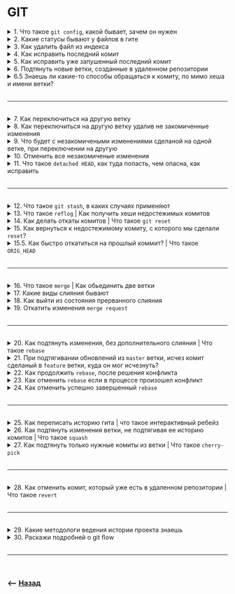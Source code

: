 # GIT

<details>
<summary> 1. Что такое <code>git config</code>, какой бывает, зачем он нужен</summary>

![illustration](https://raw.githubusercontent.com/webster6667/documentation/master/documentation-data/illustrations/dd-up.svg)

🔹 Файл конфигурации, из которого `git` берет дополнительную информацию  
&emsp;&emsp; 🎯 Алиасы  
&emsp;&emsp; 🎯 Игноры  
&emsp;&emsp; 🎯 Данные автора  
&emsp;&emsp; 🎯 Формат логов  
&emsp;&emsp; 🎯 Редактор  


🔹 Бывают трех видов  
&emsp;&emsp; 🎯 `--system` на всех пользователей `PC`  
&emsp;&emsp; 🎯 `--global` на конкретного пользователя `PC`  
&emsp;&emsp; 🎯 `--local` на каждый проект  
&emsp;&emsp; 🛑 Инклудят друг друга от `--system` до `--local`    

![illustration](https://raw.githubusercontent.com/webster6667/documentation/master/documentation-data/illustrations/dd-down.svg)

</details>

<details>
<summary>2. Какие статусы бывают у файлов в гите</summary>

![illustration](https://raw.githubusercontent.com/webster6667/documentation/master/documentation-data/illustrations/dd-up.svg)

🔹 `Untracked`  
&emsp;&emsp; 👆 Файл не отслеживаеться гитом при любых манипуляциях с репозиторием

🔹 `Stage for commit`  
&emsp;&emsp; 👆 Либо `Untracked` добавленный в `WorkDirectory`, либо файл уже лежащий в репозитории, но измененный (`modified`)

🔹 `Comited`  
&emsp;&emsp; 👆 Уже закомиченные файлы


![illustration](https://raw.githubusercontent.com/webster6667/documentation/master/documentation-data/illustrations/dd-down.svg)

</details>

<details>
<summary>3. Как удалить файл из индекса</summary>

![illustration](https://raw.githubusercontent.com/webster6667/documentation/master/documentation-data/illustrations/dd-up.svg)

🔹 `git rm <filename>`

&emsp;&emsp;   🎯 Флаг `--cached`, удалит файл из гита но оставит локально    

&emsp;&emsp;   🎯 Флаг `--f`, удалит файл полностью

![illustration](https://raw.githubusercontent.com/webster6667/documentation/master/documentation-data/illustrations/dd-down.svg)

</details>

<details>
<summary> 4. Как исправить последний комит</summary>

![illustration](https://raw.githubusercontent.com/webster6667/documentation/master/documentation-data/illustrations/dd-up.svg)

```shell
git commit --amend -m "commit message"
```

![illustration](https://raw.githubusercontent.com/webster6667/documentation/master/documentation-data/illustrations/dd-down.svg)

</details>

<details>
<summary> 5. Как исправить уже запушенный последний комит</summary>

![illustration](https://raw.githubusercontent.com/webster6667/documentation/master/documentation-data/illustrations/dd-up.svg)

🎯 Если ветка изолированна    
```shell
git commit --amend -m "commitMessage"
git push --force origin master
```

🎯 Если ветка уже используеться другими разработчиками  
&emsp;&emsp; 👆 Добавить новый комит с исправлениями, и сделать `squash`   


![illustration](https://raw.githubusercontent.com/webster6667/documentation/master/documentation-data/illustrations/dd-down.svg)

</details>

<details>
<summary> 6. Подтянуть новые ветки, созданные в удаленном репозитории </summary>

![illustration](https://raw.githubusercontent.com/webster6667/documentation/master/documentation-data/illustrations/dd-up.svg)

```shell
git fetch
```

![illustration](https://raw.githubusercontent.com/webster6667/documentation/master/documentation-data/illustrations/dd-down.svg)

</details>

<details>
<summary> 6.5 Знаешь ли какие-то способы обращаться к комиту, по мимо хеша и имени ветки?</summary>

![illustration](https://raw.githubusercontent.com/webster6667/documentation/master/documentation-data/illustrations/dd-up.svg)

🎯 `@`    
&emsp;&emsp; 👆 Сокращение от `HEAD`

🎯 `~`    
&emsp;&emsp; 👆 Указывает на один коммит назад от `HEAD`


<br>

```shell
git show @~2 index.html
```
👆 Покажет изменения сделанные 2 комита назад от `HEAD`

![illustration](https://raw.githubusercontent.com/webster6667/documentation/master/documentation-data/illustrations/dd-down.svg)

</details>

<br>

---

<br>

<details>
<summary>7. Как переключиться на другую ветку</summary>

![illustration](https://raw.githubusercontent.com/webster6667/documentation/master/documentation-data/illustrations/dd-up.svg)

```shell
git checkout branch
```

![illustration](https://raw.githubusercontent.com/webster6667/documentation/master/documentation-data/illustrations/dd-down.svg)

</details>

<details>
<summary>8. Как переключиться на другую ветку удалив не закомиченные изменения</summary>

![illustration](https://raw.githubusercontent.com/webster6667/documentation/master/documentation-data/illustrations/dd-up.svg)

```shell
git checkout -f master
```

![illustration](https://raw.githubusercontent.com/webster6667/documentation/master/documentation-data/illustrations/dd-down.svg)

</details>

<details>
<summary>9. Что будет с незакомичеными изменениями сделаной на одной ветке, при переключении на другую</summary>

![illustration](https://raw.githubusercontent.com/webster6667/documentation/master/documentation-data/illustrations/dd-up.svg)

🔹 `untracked` так и остануться в проекте  

🔹 `modified`

&emsp;&emsp; 🎯 Если до измененный файл идентичен на обеих ветках, то изменения перенесуться, так же в состоянии `modified`  

&emsp;&emsp; 🎯 Если файл из `HEAD` до изменения и файл на переключаемой ветке не идентичны, переключения без `checkout -f branchName` не произойдет    

&emsp;&emsp;&emsp;&emsp; 🛑 `checkout -f branchName` переключит проект в состояние указанной ветки, стерев все незакомиченные `modified` изменения, `untracked` удалены не будут 


![illustration](https://raw.githubusercontent.com/webster6667/documentation/master/documentation-data/illustrations/dd-down.svg)

</details>

<details>
<summary> 10. Отменить все незакомиченые изменения</summary>

![illustration](https://raw.githubusercontent.com/webster6667/documentation/master/documentation-data/illustrations/dd-up.svg)

```shell
git checkout -f
```
👆 Перезапишет все файлы в состояния из `HEAD` ветки, удалив незакомиченные изменения

---

```shell
git stash save 'stashName' 
```
👆 Скинет все незакомиченные изменения в буфер 

![illustration](https://raw.githubusercontent.com/webster6667/documentation/master/documentation-data/illustrations/dd-down.svg)

</details>

<details>
<summary> 11. Что такое <code>detached HEAD</code>, как туда попасть, чем опасна, как исправить</summary>

![illustration](https://raw.githubusercontent.com/webster6667/documentation/master/documentation-data/illustrations/dd-up.svg)

👆 `detached HEAD`, состояние когда репозиторий смотрит не на ветку, а просто на комит, не закрепленный вершиной ветки  
  
&emsp;&emsp; 🎯 Можно попасть туда выполнив `git checkout 'commitHash'` 

&emsp;&emsp; 🎯 При смене ветки, легко потерять хеш своего комита

&emsp;&emsp; 🎯 При смене ветки, через некоторое время недостижимые комиты удаляються 

&emsp;&emsp; 💊 Если в состоянии `отделенный HEAD` были сделаны коммиты, то это можно исправить выполнив следующие действия:

&emsp;&emsp;&emsp;&emsp; 🎯 Записать список комитов сделанных в `detached HEAD`, `git log`  
&emsp;&emsp;&emsp;&emsp; 🎯 Создать и переключиться на новую ветку `git checkout -b 'branchName'`  
&emsp;&emsp;&emsp;&emsp; 🎯 Перетащить коммиты сделанные в `detached HEAD` в новую ветку при помощи `git cherry-pick 'commitHash'`  

![illustration](https://raw.githubusercontent.com/webster6667/documentation/master/documentation-data/illustrations/dd-down.svg)

</details>

<br>

---

<br>


<details>
<summary> 12. Что такое <code>git stash</code>, в каких случаях применяют </summary>

![illustration](https://raw.githubusercontent.com/webster6667/documentation/master/documentation-data/illustrations/dd-up.svg)


```shell
git stash save 'stashName'
```


👆 `stash` буфер обмена в `git`, который применяют в следующих случаях:  
  
&emsp;&emsp; 🎯 Наработки в достаточно сыром виде для комита, но нужно срочно переключиться на другую задачу, и не потерять наработки     

&emsp;&emsp; 🎯 Перетянуть не закомиченые наработки на другую ветку

<br>

📗 `-u` закинет в `stash` `untracked` файлы 


![illustration](https://raw.githubusercontent.com/webster6667/documentation/master/documentation-data/illustrations/dd-down.svg)

</details>

<details>
<summary> 13. Что такое <code>reflog</code> | Как получить хеши недостежимых комитов</summary>

![illustration](https://raw.githubusercontent.com/webster6667/documentation/master/documentation-data/illustrations/dd-up.svg)

```shell
git reflog --oneline
```
👆 Более детальная локальная история операций между ветками и комитами, где можно найти хеши недостижимых комитов   


![illustration](https://raw.githubusercontent.com/webster6667/documentation/master/documentation-data/illustrations/dd-down.svg)

</details>

<details>
<summary> 14. Как делать откаты комитов | Что такое <code>git reset</code></summary>

![illustration](https://raw.githubusercontent.com/webster6667/documentation/master/documentation-data/illustrations/dd-up.svg)

```shell
git reset --'mod' 'commitHash'
```
👆🏽 Команда которая перемещает вершину ветки, на узказанный коммит, переводя файлы которые отличаються между переключаемыми комитами в состояния зависящае от указанного флага   


![illustration](img/stage.png)

🔹 `--soft`  
&emsp;&emsp; 👆 Переносит вершину ветки на указанный коммит, а все отличия между указанным коммитом и тем с которого ушли переходят в состояние `stage area`, включая не закомиченные

🔹 `--mixed`  
&emsp;&emsp; 👆 Переносит вершину ветки на указанный коммит, а файлы отличающийся между указанным коммитом и тем с которого ушли переходят в состояние `work dirrectory`, но не добавленно в `stage area`, включая не закомиченные

🔹 `--hard`  
&emsp;&emsp; 👆 Откатываемся на указанный коммит, не цепляя с собой никакие данные из уходящего комита  
&emsp;&emsp;&emsp;&emsp; 🛑 Все незакомиченные данные будут стерты

🔹 `--keep`  
&emsp;&emsp; 👆 Откатываемся на указанный коммит, переводя незакомиченные данный в `workDirectory`, но добавленно в `stage area`      
&emsp;&emsp;&emsp;&emsp; 👆 Может быть полезно, когда нужно примерить только не закомиченные наработки, на какую-то ветку  

![illustration](https://raw.githubusercontent.com/webster6667/documentation/master/documentation-data/illustrations/dd-down.svg)

</details>

<details>
<summary> 15. Как вернуться к недостежимому комиту, с которого мы сделали <code>reset</code>?</summary>

![illustration](https://raw.githubusercontent.com/webster6667/documentation/master/documentation-data/illustrations/dd-up.svg)

🎯 Получаем `id` `HEAD` комита - `45a4a19`
```
git log
```    
![illustration](img/log.png)

---

🎯 Ищем в `reflog` операцию `reset` операцию перехода на комит `45a4a19`
```shell
git reflog --oneline
```
![illustration](img/ref-log-screen.png)

---

🎯 Копируем комит лежащий до `reset` операции - `0a6ea57 HEAD@{1}`   

🎯 Делаем `reset` на него    
```shell
git reset --keep @{1}
```

![illustration](https://raw.githubusercontent.com/webster6667/documentation/master/documentation-data/illustrations/dd-down.svg)

</details>

<details>
<summary> 15.5. Как быстро откатиться на прошлый коммит? | Что такое <code>ORIG_HEAD</code> </summary>

![illustration](https://raw.githubusercontent.com/webster6667/documentation/master/documentation-data/illustrations/dd-up.svg)

```
git reset --hard ORIG_HEAD
```

![illustration](https://raw.githubusercontent.com/webster6667/documentation/master/documentation-data/illustrations/dd-down.svg)

</details>

<br>

---

<br>

<details>
<summary> 16. Что такое <code>merge</code> | Как обьединить две ветки</summary>

![illustration](https://raw.githubusercontent.com/webster6667/documentation/master/documentation-data/illustrations/dd-up.svg)

```shell
git merge feature
```
👆 Обьединение двух веток

![illustration](https://raw.githubusercontent.com/webster6667/documentation/master/documentation-data/illustrations/dd-down.svg)

</details>

<details>
<summary>17. Какие виды слияния бывают</summary>

![illustration](https://raw.githubusercontent.com/webster6667/documentation/master/documentation-data/illustrations/dd-up.svg)

🎯 `fast-forward` - перемотка      
&emsp;&emsp; 👆 Быстрое слияние, при помощи перемотки вершины `master` ветки, к вершине `feature`    
&emsp;&emsp; 🛑 Возможна только в том случаи, если в ветку `master`, больше не делали комитов, с тех пор как от нее была создана `master`   
  
🎯 `Истиное слияние`      
&emsp;&emsp; 👆 Создание нового комита, для слияние двух веток   
  


![illustration](https://raw.githubusercontent.com/webster6667/documentation/master/documentation-data/illustrations/dd-down.svg)

</details>

<details>
<summary> 18. Как выйти из состояния прерванного слияния</summary>

![illustration](https://raw.githubusercontent.com/webster6667/documentation/master/documentation-data/illustrations/dd-up.svg)

🎯 `git reset --hard`   
&emsp;&emsp; 👆 Откинет на состояние ветки, до попытки слияни, но сотрет все незакомиченные изменения в `workDirectory`

🎯 `git reset --merge`   
&emsp;&emsp; 👆 Откинет на состояние ветки, до попытки слияни, но сохранит все незакомиченные изменения, которые не учавствовали в слиянии

🛑 Лучше сделать комит перед мерджем, так как при откате можно запутаться, а лишний коммит потом засквошить

![illustration](https://raw.githubusercontent.com/webster6667/documentation/master/documentation-data/illustrations/dd-down.svg)

</details>

<details>
<summary> 19. Откатить изменения <code>merge request</code></summary>

![illustration](https://raw.githubusercontent.com/webster6667/documentation/master/documentation-data/illustrations/dd-up.svg)

```shell
git reset --hard 'comitHashBeforeMergeRequestOnBranch'
```
👆 Переключиться на комит до комита слияния

![illustration](https://raw.githubusercontent.com/webster6667/documentation/master/documentation-data/illustrations/dd-down.svg)

</details>

<br>

---

<br>

<details>
<summary> 20. Как подтянуть изменения, без дополнительного слияния | Что такое <code>rebase</code></summary>

![illustration](https://raw.githubusercontent.com/webster6667/documentation/master/documentation-data/illustrations/dd-up.svg)

👆 Слияние веток, без дополнительного коммита слияния, путем набрасывания комитов ветки `feature`, над вершиной ветки `master`, с последующим смещением указателя вершины `feature` на самый последний коммит наброшенный над `master`

&emsp;&emsp; 🎯 Комит который делает идентичные изменения в `feauter` и `master`, будет пропущен при накидывание поверх `master`

&emsp;&emsp; 🎯 `rebase` накидывая комиты на `master` меняет хеши всех комитов из `feature`

&emsp;&emsp; 🎯 С `rebase` без `reflog` невозможно отследить когда были подтянуты изменения из `master`

&emsp;&emsp; 🎯 `rebase` лучше всего использовать только когда работаешь один над `feature` веткой

![illustration](https://raw.githubusercontent.com/webster6667/documentation/master/documentation-data/illustrations/dd-down.svg)

</details>

<details>
<summary> 21. При подтягивании обновлений из <code>master</code> ветки, исчез комит сделаный в <code>feature</code> ветки, куда он мог исчезнуть?</summary>

![illustration](https://raw.githubusercontent.com/webster6667/documentation/master/documentation-data/illustrations/dd-up.svg)

&emsp;&emsp; 👆 Комит не исчез, а просто небыл добавлен при перебазировании, так как идентичные изменения уже были в истории `master`     
&emsp;&emsp;&emsp;&emsp; 🎯 Комит который делает идентичные изменения в `feauter` и `master`, будет пропущен при накидывание поверх `master`

![illustration](https://raw.githubusercontent.com/webster6667/documentation/master/documentation-data/illustrations/dd-down.svg)

</details>

<details>
<summary> 22. Как продолжить <code>rebase</code>, после решения конфликта</summary>

![illustration](https://raw.githubusercontent.com/webster6667/documentation/master/documentation-data/illustrations/dd-up.svg)

```shell
git add .
git rebase --continue
```
🎯 Добавить новые изменения после решения конфликта в `stage area`      
🎯 Продолжить перебазирования с новыми изменениями

![illustration](https://raw.githubusercontent.com/webster6667/documentation/master/documentation-data/illustrations/dd-down.svg)

</details>

<details>
<summary> 23. Как отменить <code>rebase</code> если в процессе произошел конфликт</summary>

![illustration](https://raw.githubusercontent.com/webster6667/documentation/master/documentation-data/illustrations/dd-up.svg)

```shell
git rebase --abort
```
👆 Если в процессе перебазирования произойдет конфликт, слияние остановиться, и проект останеться в состоянии `отделенный HEAD`

<br>

❗ `git reset --hard` как в отмене обычно `merge request` неподходит   
&emsp;&emsp; 👆 Так как не откатит `HEAD` из `detached HEAD` обратно на старую вершину `feature`


![illustration](https://raw.githubusercontent.com/webster6667/documentation/master/documentation-data/illustrations/dd-down.svg)

</details>

<details>
<summary> 24. Как отменить успешно завершенный <code>rebase</code></summary>

![illustration](https://raw.githubusercontent.com/webster6667/documentation/master/documentation-data/illustrations/dd-up.svg)

🔹 Взять хеш комита из константы, куда сохряняеться хеш комита перед `merge|reset|chechout|rebase`
```shell
git reset --hard ORIG_HEAD
```

<br>

🔹 Самый надежный способ это найти в `reflog` комит с ремаркой `rebase(start)`, и взять хеш комита лежащий перед ним
![illustration](../../../git/pages/rebase/img/illustration.png)
```shell
git reset --hard c00ea36
```
&emsp;&emsp; 👆 Так как впроцессе ребейза `ORIG_HEAD` может быть переписан неправильным значением командами `merge|reset|chechout|rebase`


![illustration](https://raw.githubusercontent.com/webster6667/documentation/master/documentation-data/illustrations/dd-down.svg)

</details>

<br>

---

<br>

<details>
<summary> 25. Как переписать историю гита | что такое интерактивный ребейз</summary>

![illustration](https://raw.githubusercontent.com/webster6667/documentation/master/documentation-data/illustrations/dd-up.svg)

```shell
git rebase -i @~n # или ветка вместо @
```
👆 `n` число отображенных комитов от последнего

![illustration](../../../git/pages/interactive-rebase/img/illustration.png)

После переписывания истории нужно сделать `git push origin <branch> --force`  
&emsp;&emsp; 🛑 Важно указать идентификатор ветки в `<branch>`, иначе запушатся все локальные ветки `origin`

![illustration](https://raw.githubusercontent.com/webster6667/documentation/master/documentation-data/illustrations/dd-down.svg)

</details>

<details>
<summary> 26. Как подтянуть изменения ветки, не подтягивая ее историю комитов | Что такое <code>squash</code> </summary>

![illustration](https://raw.githubusercontent.com/webster6667/documentation/master/documentation-data/illustrations/dd-up.svg)

🔹 `squash`  

```shell
git merge --squash feature # Перетянет все изменения из feature векти в stage area
git add .
git commit -m"squash message"
```

🔹 `cherry-pick`  
```shell
git cherry-pick master..feature -n
git add .
git commit -m"commit message"
```

![illustration](https://raw.githubusercontent.com/webster6667/documentation/master/documentation-data/illustrations/dd-down.svg)

</details>

<details>
<summary> 27. Как подтянуть только нужные комиты из ветки | Что такое <code>cherry-pick</code></summary>

![illustration](https://raw.githubusercontent.com/webster6667/documentation/master/documentation-data/illustrations/dd-up.svg)

```shell
git cherry-pick 'commitHash'
```
👆 Добавить коммит `commitHash` над `HEAD` веткой

&emsp;&emsp; 🔹 `-n` флаг     
&emsp;&emsp;&emsp;&emsp; 👆 Подтянет изменения в `workDirectory`, но без комита

<br>  

```shell
git cherry-pick master..feature
```
👆 Скопировать все комиты из `feature`, которых нет в `master`

![illustration](https://raw.githubusercontent.com/webster6667/documentation/master/documentation-data/illustrations/dd-down.svg)

</details>

<br>

---

<br>

<details>
<summary> 28. Как отменить комит, который уже есть в удаленном репозитории | Что такое <code>revert</code></summary>

![illustration](https://raw.githubusercontent.com/webster6667/documentation/master/documentation-data/illustrations/dd-up.svg)

```shell
git revert 'commitHash'
```
👆 Отменение комита, наложением нового комита, стирающего выполненные действия

![illustration](https://raw.githubusercontent.com/webster6667/documentation/master/documentation-data/illustrations/dd-down.svg)

</details>

<br>

---

<br>

<details>
<summary> 29. Какие методологи ведения истории проекта знаешь</summary>

![illustration](https://raw.githubusercontent.com/webster6667/documentation/master/documentation-data/illustrations/dd-up.svg)

🔹 Релизные    
&emsp;&emsp; 🎯 Хранит в репозитории несколько версия проекта     
&emsp;&emsp; 🎯 Разработка всех фичь ведеться в master, сливая каждый пул наработок в отдельный релиз  
&emsp;&emsp; 🎯 Релизная ветка сохраняет совое состояние на момент релиза, и уже не зависит от изменений в `master`  
&emsp;&emsp; 🎯 Любые изменения релизной ветки делаються путем создания новой версии релизонй ветки     

🔹 Тематические    
&emsp;&emsp; 👆 Ведеться одна `master` ветка, куда подливаються тематические ветки `feature` и `bugfix`   

🔹 Git flow  
&emsp;&emsp; 👆 Методология обьединяющая тематическую и релизную стратегию     
  


![illustration](https://raw.githubusercontent.com/webster6667/documentation/master/documentation-data/illustrations/dd-down.svg)

</details>

<details>
<summary> 30. Раскажи подробней о git flow</summary>

![illustration](https://raw.githubusercontent.com/webster6667/documentation/master/documentation-data/illustrations/dd-up.svg)

🔹 `Main`      
&emsp;&emsp; 👆 Продакшн ветка  
  
<br>

🔹 `Develop`  
&emsp;&emsp; 👆 Хранит в себе набор всех фич и багфиксов перед релизом

<br>

🔹 `Release`  
&emsp;&emsp; 👆 Фиксирует в себе список наработок релиза, позволяя отдельно тестировать пул наработок, и не блокировать новый поток фич в `develop`

&emsp;&emsp; 🛑 После правки всех фиксов, релиз ветку сливают как в `master`, так и в `dev`  
&emsp;&emsp;&emsp;&emsp; 👆 Что бы получить фиксы из релиза в разработке

<br>

🔹 `Hotfix`    
&emsp;&emsp; 👆 Ветки для быстрого исправления продашкеша, минуя весь флоу

&emsp;&emsp; 🛑 Так же льються в `dev`   
&emsp;&emsp;&emsp;&emsp; 👆 Что бы не потерять фиксы при след релизах





![illustration](https://raw.githubusercontent.com/webster6667/documentation/master/documentation-data/illustrations/dd-down.svg)

</details>

<br>

---

<br>

### ⟵ **<a href="../../readme.md">Назад</a>**